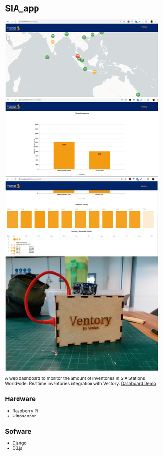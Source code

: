 # SIA_app

<p align='center'>  
  <img src="image/dashboard.png" width="500px">
  <img src="image/chart.png" width="500px">
  <img src="image/Heatmap.png" width="500px">
  <img src="image/Ventory.jpg" width="500px">
</p>

A web dashboard to monitor the amount of inventories in SIA Stations Worldwide. Realtime inventories integration with Ventory.
[Dashboard Demo](https://www.youtube.com/watch?time_continue=43&v=bVgsyYXPHWE)

## Hardware
- Raspberry Pi
- Ultrasensor

## Sofware
- Django
- D3.js
